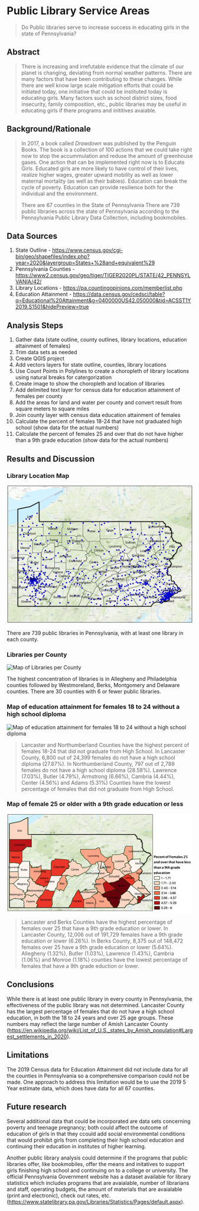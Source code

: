 # **Public Library Service Areas** 
> Do Public libraries serve to increase success in educating girls in the state of Pennsylvania?
>
## **Abstract**
>There is increasing and irrefutable evidence that the climate of our planet is changing, deviating from normal weather patterns.  There are many factors that have been contributing to these changes.  While there are well know large scale mitigation efforts that could be initiated today, one initiative that could be instituted today is educating girls.  Many factors such as school district sizes, food insecurity, family composition, etc., public libraries may be useful in educating girls if there programs and inititives avaiable.

## **Background/Rationale**
> In 2017, a book called *Drawdown* was published by the Penguin Books.  The book is a collection of 100 actions that we could take right now to stop the accummulation and reduse the amount of greenhouse gases.  One action that can be implemented right now is to Educate Girls.  Educated girls are more likely to have control of their lives, realize higher wages, greater upward mobility as well as lower maternal mortality (as well as their babies).  Education can break the cycle of poverty.  Education can provide resilience both for the individual and the environment.
>
> There are 67 counties in the State of Pennsylvania
> There are 739 public libraries across the state of Pennsylvania according to the Pennsylvania Public Library Data Collection, including bookmobiles.
>
## **Data Sources**
1. State Outline - https://www.census.gov/cgi-bin/geo/shapefiles/index.php?year=2020&layergroup=States+%28and+equivalent%29
1. Pennsylvania Counties - https://www2.census.gov/geo/tiger/TIGER2020PL/STATE/42_PENNSYLVANIA/42/
1. Library Locations - https://pa.countingopinions.com/memberlist.php
1. Education Attainment - https://data.census.gov/cedsci/table?q=Educational%20Attainment&g=0400000US42.050000&tid=ACSST1Y2019.S1501&hidePreview=true
>
## **Analysis Steps**
>
1. Gather data (state outline, county outlines, library locations, education attainment of females)
1. Trim data sets as needed
1. Create QGIS project 
1. Add vectors layers for state outline, counties, library locations
1. Use Count Points in Polylines to create a choropleth of library locations using natural breaks for catergorization
1. Create image to show the choropleth and location of libraries
1. Add delimited text layer for census data for education attainment of females per county
1. Add the areas for land and water per county and convert result from square meters to square miles
1. Join county layer with census data education attainment of females
1. Calculate the percent of females 18-24 that have not graduated high school (show data for the actual numbers)
1. Calculate the percent of females 25 and over that do not have higher than a 9th grade education (show data for the actual numbers)
>
## **Results and Discussion**
>
### Library Location Map
![Map Showing the location of libraries in each county](/images/libraries_as_points.jpg)
>
There are 739 public libraries in Pennsylvania, with at least one library in each county.
>
>
>
### Libraries per County
![Map of Libraries per County](/images/Libraries_per_County.png "Map of Libraries per County")
>
The highest concentration of libraries is in Allegheny and Philadelphia counties followed by Westmoreland, Berks, Montgomery and Delaware counties.  There are 30 counties with 6 or fewer public libraries.
>
>
>
### Map of education attainment for females 18 to 24 without a high school diploma
![Map of education attainment for females 18 to 24 without a high school diploma](/images/per_18_24_noHS.png)
>
>Lancaster and Northumberland Counties have the highest percent of females 18-24 that did not graduate from High School.  In Lancaster County, 6,800 out of 24,399 females do not have a high school diploma (27.87%).  In Northumberland County, 797 out of 2,789 females do not have a high school diploma (28.58%). Lawrence (7.03%), Butler (4.79%), Armstrong (6.66%), Cambria (4.44%), Center (4.56%) and Adams (5.31%) Counties have the lowest percentage of females that did not graduate from High School.
>
>
>
### Map of female 25 or older with a 9th grade education or less
![Map of female 25 or older with a 9th grade education or less](/images/per_25_9grade.png)
>
>Lancaster and Berks Counties have the highest percentage of females over 25 that have a 9th grade education or lower. In Lancaster County, 12,006 out of 191,729 females have a 9th grade education or lower (6.26%).  In Berks County, 8,375 out of 148,472 females over 25 have a 9th grade education or lower (5.64%).  Allegheny (1.32%), Butler (1.03%), Lawrence (1.43%), Cambria (1.06%) and Monroe (1.18%) counties have the lowest percentage of females that have a 9th grade eduction or lower.
>
>
## **Conclusions**
>
While there is at least one public library in every county in Pennsylvania, the effectiveness of the public library was not determined.  Lancaster County has the largest percentage of females that do not have a high school education, in both the 18 to 24 years and over 25 age groups.  These numbers may reflect the large number of Amish Lancaster County (https://en.wikipedia.org/wiki/List_of_U.S._states_by_Amish_population#Largest_settlements_in_2020).
>
## **Limitations**
>
The 2019 Census data for Education Attainment did not include data for all the counties in Pennsylvania so a comprehensive comparison could not be made.  One approach to address this limitation would be to use the 2019 5 Year estimate data, which does have data for all 67 counties.
>
## **Future research**
>
Several additional data that could be incorporated are data sets concerning poverty and teenage pregnancy; both could affect the outcome of education of girls in that they ccould add social environmental conditions that would prohibit girls from completing their high school education and continuing their education in institutes of higher learning.
>
Another public library analysis could determine if the programs that public libraries offer, like bookmobiles, offer the means and initatives to support girls finishing high school and continuing on to a college or university.  The official Pennsylvania Government website has a dataset available for library statistics which includes programs that are avaialable, number of librarians and staff, operating budgets, the amount of materials that are avaialable (print and electronic), check out rates, etc. 
(https://www.statelibrary.pa.gov/Libraries/Statistics/Pages/default.aspx).
